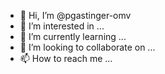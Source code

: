 - 👋 Hi, I’m @pgastinger-omv
- 👀 I’m interested in ...
- 🌱 I’m currently learning ...
- 💞️ I’m looking to collaborate on ...
- 📫 How to reach me ...

<!---
pgastinger-omv/pgastinger-omv is a ✨ special ✨ repository because its `README.md` (this file) appears on your GitHub profile.
You can click the Preview link to take a look at your changes.
--->
